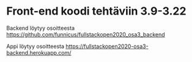 # Front-end koodi tehtäviin 3.9-3.22

Backend löytyy osoitteesta https://github.com/funnicus/fullstackopen2020_osa3_backend

Appi löytyy osoitteesta https://fullstackopen2020-osa3-backend.herokuapp.com/